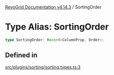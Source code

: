 [RevoGrid Documentation v4.14.3](README.md) / SortingOrder

# Type Alias: SortingOrder

```ts
type SortingOrder: Record<ColumnProp, Order>;
```

## Defined in

[src/plugins/sorting/sorting.types.ts:3](https://github.com/revolist/revogrid/blob/4d3feb8340f534dd1ff6941b4d5b83d4d4e2474c/src/plugins/sorting/sorting.types.ts#L3)
